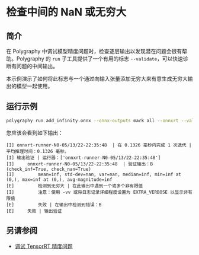 # 检查中间的 NaN 或无穷大

## 简介

在 Polygraphy 中调试模型精度问题时，检查逐层输出以发现潜在问题会很有帮助。Polygraphy 的 `run` 子工具提供了一个有用的标志 `--validate`，可以快速诊断有问题的中间输出。

本示例演示了如何将此标志与一个通过向输入张量添加无穷大来有意生成无穷大输出的模型一起使用。

## 运行示例

 <!-- Polygraphy Test: XFAIL Start -->
```bash
polygraphy run add_infinity.onnx --onnx-outputs mark all --onnxrt --validate
```
 <!-- Polygraphy Test: XFAIL End -->

 <!-- Polygraphy Test: Ignore Start -->
您应该会看到如下输出：
```
[I] onnxrt-runner-N0-05/13/22-22:35:48  | 在 0.1326 毫秒内完成 1 次迭代 | 平均推理时间：0.1326 毫秒。
[I] 输出验证 | 运行器：['onnxrt-runner-N0-05/13/22-22:35:48']
[I]     onnxrt-runner-N0-05/13/22-22:35:48  | 验证输出：B (check_inf=True, check_nan=True)
[I]         mean=inf, std-dev=nan, var=nan, median=inf, min=inf at (0,), max=inf at (0,), avg-magnitude=inf
[E]         检测到无穷大 | 在此输出中遇到一个或多个非有限值
[I]         注意：使用 -vv 或将日志记录详细程度设置为 EXTRA_VERBOSE 以显示非有限值
[E]         失败 | 在输出中检测到错误：B
[E]     失败 | 输出验证
```
 <!-- Polygraphy Test: Ignore End -->

## 另请参阅

*   [调试 TensorRT 精度问题](../../../../how-to/debug_accuracy.md)
